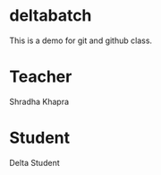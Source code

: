 # deltabatch
This is a demo for git and  github class.
# Teacher
Shradha Khapra
# Student
Delta Student